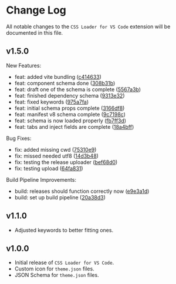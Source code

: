 # Change Log

All notable changes to the `CSS Loader for VS Code` extension will be documented in this file.

<!-- Check [Keep a Changelog](http://keepachangelog.com/) for recommendations on how to structure this file. -->

<!-- replace me with new updates! -->

## v1.5.0

New Features:
* feat: added vite bundling ([c414633](https://github.com/DeckThemes/CSS-Loader-VSCode/commit/c414633))
* feat: component schema done ([308b31b](https://github.com/DeckThemes/CSS-Loader-VSCode/commit/308b31b))
* feat: draft one of the schema is complete ([5567a3b](https://github.com/DeckThemes/CSS-Loader-VSCode/commit/5567a3b))
* feat: finished dependency schema ([9313e32](https://github.com/DeckThemes/CSS-Loader-VSCode/commit/9313e32))
* feat: fixed keywords ([975a7fa](https://github.com/DeckThemes/CSS-Loader-VSCode/commit/975a7fa))
* feat: initial schema props complete ([3166df8](https://github.com/DeckThemes/CSS-Loader-VSCode/commit/3166df8))
* feat: manifest v8 schema complete ([9c7198c](https://github.com/DeckThemes/CSS-Loader-VSCode/commit/9c7198c))
* feat: schema is now loaded properly ([fb7ff3d](https://github.com/DeckThemes/CSS-Loader-VSCode/commit/fb7ff3d))
* feat: tabs and inject fields are complete ([18a4bff](https://github.com/DeckThemes/CSS-Loader-VSCode/commit/18a4bff))

Bug Fixes:
* fix: added missing cwd ([75310e9](https://github.com/DeckThemes/CSS-Loader-VSCode/commit/75310e9))
* fix: missed needed utf8 ([14d3b48](https://github.com/DeckThemes/CSS-Loader-VSCode/commit/14d3b48))
* fix: testing the release uploader ([bef68d0](https://github.com/DeckThemes/CSS-Loader-VSCode/commit/bef68d0))
* fix: testing upload ([64fa831](https://github.com/DeckThemes/CSS-Loader-VSCode/commit/64fa831))

Build Pipeline Improvements:
* build: releases should function correctly now ([e9e3a1d](https://github.com/DeckThemes/CSS-Loader-VSCode/commit/e9e3a1d))
* build: set up build pipeline ([20a38d3](https://github.com/DeckThemes/CSS-Loader-VSCode/commit/20a38d3))

## v1.1.0

 - Adjusted keywords to better fitting ones.

## v1.0.0

- Initial release of `CSS Loader for VS Code`.
- Custom icon for `theme.json` files.
- JSON Schema for `theme.json` files.